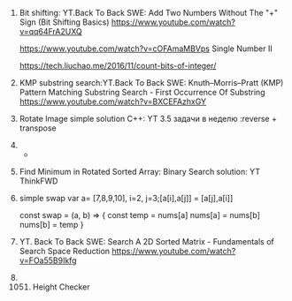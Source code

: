 1. Bit shifting: YT.Back To Back SWE:
   Add Two Numbers Without The "+" Sign (Bit Shifting Basics)
   https://www.youtube.com/watch?v=qq64FrA2UXQ

   https://www.youtube.com/watch?v=cOFAmaMBVps Single Number II

   https://tech.liuchao.me/2016/11/count-bits-of-integer/

2. KMP substring search:YT.Back To Back SWE:
   Knuth–Morris–Pratt (KMP) Pattern Matching Substring Search - First Occurrence Of Substring
   https://www.youtube.com/watch?v=BXCEFAzhxGY

3. Rotate Image simple solution C++: YT 3.5 задачи в неделю :reverse + transpose

4. -

5. Find Minimum in Rotated Sorted Array: Binary Search solution: YT ThinkFWD

6. simple swap var a= [7,8,9,10], i=2, j=3;[a[i],a[j]] = [a[j],a[i]]

   const swap = (a, b) => {
   const temp = nums[a]
   nums[a] = nums[b]
   nums[b] = temp
   }

7. YT. Back To Back SWE: Search A 2D Sorted Matrix - Fundamentals of Search Space Reduction
   https://www.youtube.com/watch?v=FOa55B9Ikfg

8. 1051. Height Checker
